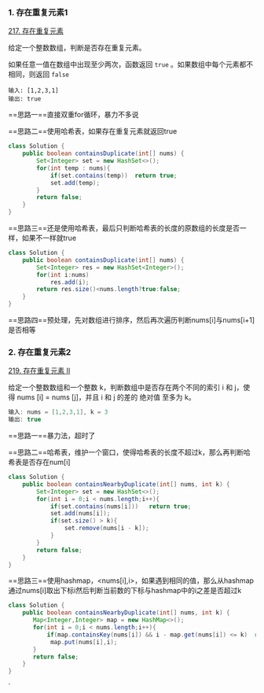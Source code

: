 ### 1. 存在重复元素1

[217. 存在重复元素](https://leetcode-cn.com/problems/contains-duplicate/)

给定一个整数数组，判断是否存在重复元素。

如果任意一值在数组中出现至少两次，函数返回 `true` 。如果数组中每个元素都不相同，则返回 `false` 

```
输入: [1,2,3,1]
输出: true
```

==思路一==直接双重for循环，暴力不多说

==思路二==使用哈希表，如果存在重复元素就返回true

```java
class Solution {
    public boolean containsDuplicate(int[] nums) {
        Set<Integer> set = new HashSet<>();
        for(int temp : nums){
            if(set.contains(temp))  return true;
            set.add(temp);
        }
        return false;
    }
}
```

==思路三==还是使用哈希表，最后只判断哈希表的长度的原数组的长度是否一样，如果不一样就true

```java
class Solution {
    public boolean containsDuplicate(int[] nums) {
        Set<Integer> res = new HashSet<Integer>();
        for(int i:nums)
            res.add(i);
        return res.size()<nums.length?true:false;
    }
}

```

==思路四==预处理，先对数组进行排序，然后再次遍历判断nums[i]与nums[i+1]是否相等

### 2. 存在重复元素2

[219. 存在重复元素 II](https://leetcode-cn.com/problems/contains-duplicate-ii/)

给定一个整数数组和一个整数 k，判断数组中是否存在两个不同的索引 i 和 j，使得 nums [i] = nums [j]，并且 i 和 j 的差的 绝对值 至多为 k。

```java
输入: nums = [1,2,3,1], k = 3
输出: true
```

==思路一==暴力法，超时了

==思路二==哈希表，维护一个窗口，使得哈希表的长度不超过k，那么再判断哈希表是否存在num[i]

```java
class Solution {
    public boolean containsNearbyDuplicate(int[] nums, int k) {
        Set<Integer> set = new HashSet<>();
        for(int i = 0;i < nums.length;i++){
            if(set.contains(nums[i]))   return true;
            set.add(nums[i]);
            if(set.size() > k){
                set.remove(nums[i - k]);
            }    
        }
        return false;
    }
}
```

==思路三==使用hashmap，<nums[i],i>，如果遇到相同的值，那么从hashmap通过nums[i]取出下标i然后判断当前数的下标与hashmap中的i之差是否超过k

```java
class Solution {
    public boolean containsNearbyDuplicate(int[] nums, int k) {
       Map<Integer,Integer> map = new HashMap<>();
       for(int i = 0;i < nums.length;i++){
           if(map.containsKey(nums[i]) && i - map.get(nums[i]) <= k)  return true;
            map.put(nums[i],i);
       }
       return false;
    }
}
```



`